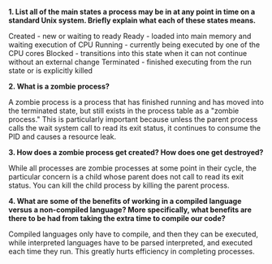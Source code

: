 **1. List all of the main states a process may be in at any point in time on a standard Unix system. Briefly explain what each of these states means.**

Created - new or waiting to ready
Ready - loaded into main memory and waiting execution of CPU
Running - currently being executed by one of the CPU cores
Blocked - transitions into this state when it can not continue without an external change
Terminated - finished executing from the run state or is explicitly killed

**2. What is a zombie process?**

A zombie process is a process that has finished running and has moved into the terminated state, but still exists in the process table as a "zombie process." This is particularly important because unless the parent process calls the wait system call to read its exit status, it continues to consume the PID and causes a resource leak.


**3. How does a zombie process get created? How does one get destroyed?**

While all processes are zombie processes at some point in their cycle, the particular concern is a child whose parent does not call to read its exit status. You can kill the child process by killing the parent process.

**4. What are some of the benefits of working in a compiled language versus a non-compiled language? More specifically, what benefits are there to be had from taking the extra time to compile our code?**

 Compiled languages only have to compile, and then they can be executed, while interpreted languages have to be parsed interpreted, and executed each time they run. This greatly hurts efficiency in completing processes.
